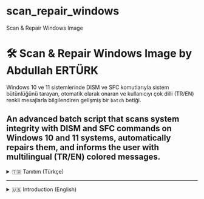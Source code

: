 # scan_repair_windows
Scan & Repair Windows Image

# 🛠️ Scan & Repair Windows Image by Abdullah ERTÜRK

Windows 10 ve 11 sistemlerinde DISM ve SFC komutlarıyla sistem bütünlüğünü tarayan, otomatik olarak onaran ve kullanıcıyı çok dilli (TR/EN) renkli mesajlarla bilgilendiren gelişmiş bir `batch` betiği.

An advanced batch script that scans system integrity with DISM and SFC commands on Windows 10 and 11 systems, automatically repairs them, and informs the user with multilingual (TR/EN) colored messages.
---

<details>
<summary>🇹🇷 Tanıtım (Türkçe)</summary>

### 🧩 Özellikler
- Yönetici izni kontrolü ve **otomatik yükseltme**
- DISM `CheckHealth`, `ScanHealth`, `RestoreHealth` desteği  
- `sfc /scannow` entegrasyonu  
- Türkçe ve İngilizce **otomatik dil algılama**
- Duruma göre **renkli bilgilendirme mesajları**
- Geçici log dosyalarının otomatik temizliği

### 🖥️ Desteklenen Sistemler
- Windows 10 (1809 ve sonrası)
- Windows 11 (tüm sürümler)

### 🚀 Kullanım
Script çalıştırıldığında sistemin sağlık durumu kontrol edilir. Onarılabilir bir sorun varsa otomatik olarak DISM ve SFC devreye girer.  
Kullanıcının hiçbir müdahalede bulunmasına gerek yoktur.

### 💬 Geri Bildirim
Her türlü öneri ve geri bildirim için lütfen GitHub üzerinden katkıda bulunun.

### ⚠️ Uyarı
Bu betik sistem dosyalarında değişiklik yapar. Kullanım tamamen sizin sorumluluğunuzdadır. Kritik verilerinizi yedeklemeniz önerilir.

</details>

---

<details>
<summary>🇺🇸 Introduction (English)</summary>

### 🧩 Features
- Admin rights check and **auto elevation**
- Supports DISM `CheckHealth`, `ScanHealth`, and `RestoreHealth`
- Includes `sfc /scannow`
- **Auto language detection** (Turkish / English)
- Color-coded status messages
- Cleans up temporary log files after execution

### 🖥️ Supported Systems
- Windows 10 (1809 or later)
- Windows 11 (all versions)

### 🚀 Usage
Just run the script. It will check the health status of your system. If a repairable issue is found, it will automatically trigger DISM and SFC.  
No user interaction is required.

### 💬 Feedback
Please contribute via GitHub for any suggestions or feedback.

### ⚠️ Disclaimer
This script makes changes to your system files. Use at your own risk. It is highly recommended to back up your important data before use.

</details>
